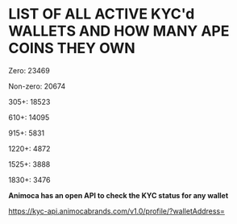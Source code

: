 # LIST OF ALL ACTIVE KYC'd WALLETS AND HOW MANY APE COINS THEY OWN

Zero: 23469

Non-zero: 20674

305+: 18523

610+: 14095

915+: 5831

1220+: 4872

1525+: 3888

1830+: 3476

**Animoca has an open API to check the KYC status for any wallet**

https://kyc-api.animocabrands.com/v1.0/profile/?walletAddress=